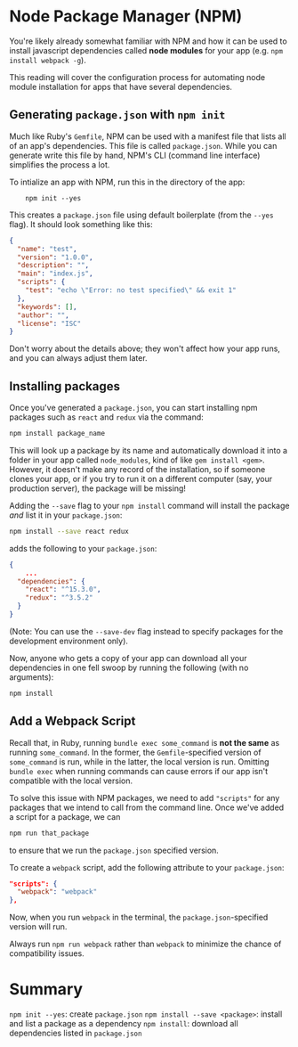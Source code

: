 # Node Package Manager (NPM)

You're likely already somewhat familiar with NPM and how it can be used to
install javascript dependencies called **node modules** for your app (e.g. `npm
install webpack -g`).

This reading will cover the configuration process for automating node module
installation for apps that have several dependencies.

## Generating `package.json` with `npm init`

Much like Ruby's `Gemfile`, NPM can be used with a manifest file that lists all
of an app's dependencies. This file is called `package.json`. While you can
generate write this file by hand, NPM's CLI (command line interface) simplifies
the process a lot.

To intialize an app with NPM, run this in the directory of the app: 

```
	npm init --yes
``` 

This creates a `package.json` file using default boilerplate (from the `--yes` flag). It should look something like this: 

```json
{
  "name": "test",
  "version": "1.0.0",
  "description": "",
  "main": "index.js",
  "scripts": {
    "test": "echo \"Error: no test specified\" && exit 1"
  },
  "keywords": [],
  "author": "",
  "license": "ISC"
}
```

Don't worry about the details above; they won't affect how your app runs, and
you can always adjust them later.

## Installing packages

Once you've generated a `package.json`, you can start installing npm packages such as `react` and `redux` via the command:

```sh
npm install package_name
```

This will look up a package by its name and automatically download it into a
folder in your app called `node_modules`, kind of like `gem install <gem>`.
However, it doesn't make any record of the installation, so if someone clones
your app, or if you try to run it on a different computer (say, your production
server), the package will be missing!

Adding the `--save` flag to your `npm install` command will install the package
*and* list it in your `package.json`:

```sh
npm install --save react redux
```

adds the following to your `package.json`:

```json
{
	...
  "dependencies": {
    "react": "^15.3.0",
    "redux": "^3.5.2"
  }
}
```

(Note: You can use the `--save-dev` flag instead to specify packages for the development environment only).

Now, anyone who gets a copy of your app can download all your dependencies in
one fell swoop by running the following (with no arguments):

```sh
npm install
```


## Add a Webpack Script

Recall that, in Ruby, running `bundle exec some_command` is **not the same** as running `some_command`. In the former, the `Gemfile`-specified version of `some_command` is run, while in the latter, the local version is run. Omitting `bundle exec` when running commands can cause errors if our app isn't compatible with the local version.

To solve this issue with NPM packages, we need to add `"scripts"` for any packages that we intend to call from the command line. Once we've added a script for a package, we can 

```sh
npm run that_package
```

to ensure that we run the `package.json` specified version.

To create a `webpack` script, add the following attribute to your `package.json`:

```json
"scripts": {
  "webpack": "webpack"
},
```

Now, when you run `webpack` in the terminal, the `package.json`-specified
version will run.

Always run `npm run webpack` rather than `webpack` to minimize the chance of
compatibility issues.

# Summary

`npm init --yes`:  create `package.json`
`npm install --save <package>`: install and list a package as a dependency
`npm install`: download all dependencies listed in `package.json`
